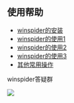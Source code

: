 ## 使用帮助
+ [winspider的安装](https://github.com/zebra-cl/winspider-spiders/blob/master/docs/manual1.md)
+ [winspider的使用1](https://github.com/zebra-cl/winspider-spiders/blob/master/docs/manual2.md)
+ [winspider的使用2](https://github.com/zebra-cl/winspider-spiders/blob/master/docs/manual3.md)
+ [winspider的使用3](https://github.com/zebra-cl/winspider-spiders/blob/master/docs/manual4.md)
+ [其他常用操作](https://github.com/zebra-cl/winspider-spiders/blob/master/docs/manual5.md)

winspider答疑群

![](https://raw.githubusercontent.com/zebra-cl/winspider-spiders/master/docs/images/WX20180702-141609.png)
